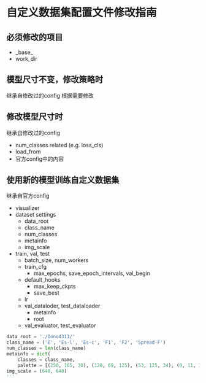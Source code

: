 # 自定义数据集配置文件修改指南

## 必须修改的项目

- \_base\_
- work_dir

## 模型尺寸不变，修改策略时

继承自修改过的config
根据需要修改

## 修改模型尺寸时

继承自修改过的config

- num_classes related (e.g. loss_cls)
- load_from
- 官方config中的内容

## 使用新的模型训练自定义数据集

继承自官方config

- visualizer
- dataset settings
  - data_root
  - class_name
  - num_classes
  - metainfo
  - img_scale
- train, val, test
  - batch_size, num_workers
  - train_cfg
    - max_epochs, save_epoch_intervals, val_begin
  - default_hooks
    - max_keep_ckpts
    - save_best
  - lr
  - val_dataloder, test_dataloader
    - metainfo
    - root
  - val_evaluator, test_evaluator

```python
data_root = './Iono4311/'
class_name = ('E', 'Es-l', 'Es-c', 'F1', 'F2', 'Spread-F')
num_classes = len(class_name)
metainfo = dict(
    classes = class_name,
    palette = [(250, 165, 30), (120, 69, 125), (53, 125, 34), (0, 11, 123), (130, 20, 12), (120, 121, 80)])
img_scale = (640, 640)
'''
